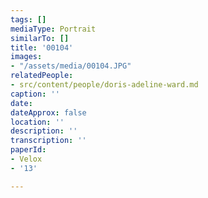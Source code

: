 ```yaml
---
tags: []
mediaType: Portrait
similarTo: []
title: '00104'
images:
- "/assets/media/00104.JPG"
relatedPeople:
- src/content/people/doris-adeline-ward.md
caption: ''
date: 
dateApprox: false
location: ''
description: ''
transcription: ''
paperId:
- Velox
- '13'

---
```

